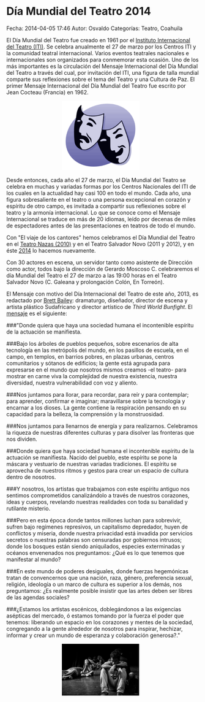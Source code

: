 Día Mundial del Teatro 2014
==================================

Fecha: 2014-04-05 17:46
Autor: Osvaldo
Categorías: Teatro, Coahuila

El Día Mundial del Teatro fue creado en 1961 por el [Instituto Internacional del Teatro (ITI)](http://www.world-theatre-day.org/). Se celebra anualmente el 27 de marzo por los Centros ITI y la comunidad teatral internacional. Varios eventos teatrales nacionales e internacionales son organizados para conmemorar esta ocasión. Uno de los más importantes es la circulación del Mensaje Internacional del Día Mundial del Teatro a través del cual, por invitación del ITI, una figura de talla mundial comparte sus reflexiones sobre el tema del Teatro y una Cultura de Paz. El primer Mensaje Internacional del Día Mundial del Teatro fue escrito por Jean Cocteau (Francia) en 1962.

<!-- break -->

<center>
<img class="img-responsive" style="width:40%;height:auto;margin-right:12px;" src="2014-04-05-dia-mundial-del-teatro-2014/Teatro-Theatre.png" alt="Teatro" width="425" height="350">
</center>

Desde entonces, cada año el 27 de marzo, el Día Mundial del Teatro se celebra en muchas y variadas formas por los Centros Nacionales del ITI de los cuales en la actualidad hay casi 100 en todo el mundo. Cada año, una figura sobresaliente en el teatro o una persona excepcional en corazón y espíritu de otro campo, es invitada a compartir sus reflexiones sobre el teatro y la armonía internacional. Lo que se conoce como el Mensaje Internacional se traduce en más de 20 idiomas, leído por decenas de miles de espectadores antes de las presentaciones en teatros de todo el mundo.

Con "El viaje de los cantores" hemos celebramos el Día Mundial del Teatro en el [Teatro Nazas (2010)](http://www.elsiglodetorreon.com.mx/noticia/511349.tendran-fiesta-por-dia-del-teatro.html) y en el Teatro Salvador Novo (2011 y 2012), y en éste [2014](http://www.elsiglodetorreon.com.mx/noticia/976564.el-teatro-de-fiesta-por-su-dia-mundial.html) lo hacemos nuevamente.

Con 30 actores en escena, un servidor tanto como asistente de Dirección como actor, todos bajo la dirección de Gerardo Moscoso C. celebraremos el día Mundial del Teatro el 27 de marzo a las 19:00 horas en el Teatro Salvador Novo (C. Galeana y prolongación Colón, En Torreón).

El Mensaje con motivo del Día Internacional del Teatro de este año, 2013, es redactado por [Brett Bailey](https://en.wikipedia.org/wiki/Brett_Bailey): dramaturgo, diseñador, director de escena y artista plástico Sudafricano y director artístico de _Third World Bunfight_. El [mensaje](http://www.world-theatre-day.org/en/message.html) es el siguiente:

###"Donde quiera que haya una sociedad humana el incontenible espíritu de la actuación se manifiesta.

###Bajo los árboles de pueblos pequeños, sobre escenarios de alta tecnología en las metrópolis del mundo, en los pasillos de escuela, en el campo, en templos, en barrios pobres, en plazas urbanas, centros comunitarios y sótanos de edificios; la gente está agrupada para expresarse en el mundo que nosotros mismos creamos -el teatro- para mostrar en carne viva la complejidad de nuestra existencia, nuestra diversidad, nuestra vulnerabilidad con voz y aliento.

###Nos juntamos para llorar, para recordar, para reír y para contemplar; para aprender, confirmar e imaginar; maravillarse sobre la tecnología y encarnar a los dioses. La gente contiene la respiración pensando en su capacidad para la belleza, la comprensión y la monstruosidad.

###Nos juntamos para llenarnos de energía y para realizarnos. Celebramos la riqueza de nuestras diferentes culturas y para disolver las fronteras que nos dividen.

###Donde quiera que haya sociedad humana el incontenible espíritu de la actuación se manifiesta. Nacido del pueblo, este espíritu se pone la máscara y vestuario de nuestras variadas tradiciones. El espíritu se aprovecha de nuestros ritmos y gestos para crear un espacio de cultura dentro de nosotros.

###Y nosotros, los artistas que trabajamos con este espíritu antiguo nos sentimos comprometidos canalizándolo a través de nuestros corazones, ideas y cuerpos, revelando nuestras realidades con toda su banalidad y rutilante misterio.

###Pero en esta época donde tantos millones luchan para sobrevivir, sufren bajo regímenes represivos, un capitalismo depredador, huyen de conflictos y miseria, donde nuestra privacidad está invadida por servicios secretos o nuestras palabras son censuradas por gobiernos intrusos; donde los bosques están siendo aniquilados, especies exterminadas y océanos envenenados nos preguntamos: ¿Qué es lo que tenemos que manifestar al mundo?

###En este mundo de poderes desiguales, donde fuerzas hegemónicas tratan de convencernos que una nación, raza, género, preferencia sexual, religión, ideología o un marco de cultura es superior a los demás, nos preguntamos: ¿Es realmente posible insistir que las artes deben ser libres de las agendas sociales?

###¿Estamos los artistas escénicos, doblegándonos a las exigencias asépticas del mercado, ó estamos tomando por la fuerza el poder que tenemos: liberando un espacio en los corazones y mentes de la sociedad, congregando a la gente alrededor de nosotros para inspirar, hechizar, informar y crear un mundo de esperanza y colaboración generosa?."

<center>
<img class="img-responsive" style="width:40%;height:auto;margin-right:12px;" src="2014-04-05-dia-mundial-del-teatro-2014/04.jpg" alt="Viaje de los Cantores" width="425" height="350">
</center>
